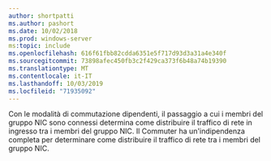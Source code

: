 ```yaml
---
author: shortpatti
ms.author: pashort
ms.date: 10/02/2018
ms.prod: windows-server
ms:topic: include
ms.openlocfilehash: 616f61fbb82cdda6351e5f717d93d3a31a4e340f
ms.sourcegitcommit: 73898afec450fb3c2f429ca373f6b48a74b19390
ms.translationtype: MT
ms.contentlocale: it-IT
ms.lasthandoff: 10/03/2019
ms.locfileid: "71935092"
---
```

Con le modalità di commutazione dipendenti, il passaggio a cui i membri del gruppo NIC sono connessi determina come distribuire il traffico di rete in ingresso tra i membri del gruppo NIC. Il Commuter ha un'indipendenza completa per determinare come distribuire il traffico di rete tra i membri del gruppo NIC.